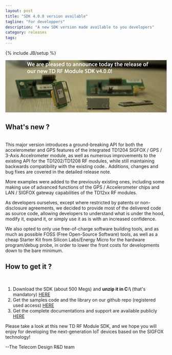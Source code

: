```yaml
---
layout: post
title: "SDK 4.0.0 version available"
tagline: "For developpers"
description: "A new SDK version made available to you developers"
category: releases
tags:
---
```

{% include JB/setup %}

![We are pleased to announce today the release of our new TD RF Module SDK v4.0.0.0!](/images/new_sdk_available.jpg)

What's new ?
---

<br/>
This major version introduces a ground-breaking API for both the accelerometer and GPS features of the integrated TD1204 SIGFOX / GPS / 3-Axis Accelrometer module, as well as numerous improvements to the existing API for the TD1202/TD1208 RF modules, while still maintaining backwards compatibility with the existing code.. Additions, changes and bug fixes are covered in the detailed release note. 

More examples were added to the previously existing ones, including some making use of advanced functions of the GPS / Accelerometer chips and LAN / SIGFOX gateway capabilities of the TD12xx RF modules. 

As developers ourselves, except where restricted by patents or non-disclosure agreements, we decided to provide most of the delivered code as source code, allowing developers to understand what is under the hood, modify it, expand it, or simply use it as is with an increased confidence. 

We also opted to only use free-of-charge software building tools, and as much as possible FOSS (Free Open-Source Software) tools, as well as a cheap Starter Kit from Silicon Labs/Energy Micro for the hardware program/debug probe, in order to lower the front costs for developments down to the bare minimum.

How to get it ?
---

<br/>

1. Download the SDK (about 500 Megs) and <strong> unzip it in C:\ </strong> (that's mandatory) <a href="http://sdktools.s3.amazonaws.com/TD_RF_Module_SDK_Tools-v4.0.0.zip" class="btn btn-info" target="_blank"> <i class="icon-download"> </i> HERE </a>
2. Get the samples code and the library on our github repo (registered used access) <a href="https://github.com/Telecom-Design/" class="btn btn-warning"> <i class="icon-lock"> </i> HERE </a>
3. Get the complete documentations and support are available publicly <a href="https://github.com/Telecom-Design/Documentation_TD_RF_Module" target="_blank" class="btn btn-success"> <i class="icon-github"> </i> HERE </a> 

Please take a look at this new TD RF Module SDK, and we hope you will enjoy for developing the next-generation IoT devices based on the SIGFOX technology!

--The Telecom Design R&D team